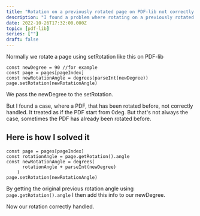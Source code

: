 ```yaml
---
title: "Rotation on a previously rotated page on PDF-lib not correctly handled"
description: "I found a problem where rotating on a previously rotated page on PDF-lib is not correctly handled. Here is how I solved it"
date: 2022-10-26T17:32:00.000Z
topic: [pdf-lib]
series: [""]
draft: false
---
```

Normally we rotate a page using setRotation like this on PDF-lib
```
const newDegree = 90 //for example
const page = pages[pageIndex]
const newRotationAngle = degrees(parseInt(newDegree))
page.setRotation(newRotationAngle)
```

We pass the newDegree to the setRotation.

But I found a case, where a PDF, that has been rotated before, not correctly handled.
It treated as if the PDF start from 0deg. But that's not always the case, sometimes the PDF has already been rotated before.

## Here is how I solved it
```
const page = pages[pageIndex]
const rotationAngle = page.getRotation().angle
const newRotationAngle = degrees(
      rotationAngle + parseInt(newDegree)
    )
page.setRotation(newRotationAngle)
```

By getting the original previous rotation angle using `page.getRotation().angle` I then add this info to our newDegree.

Now our rotation correctly handled.
